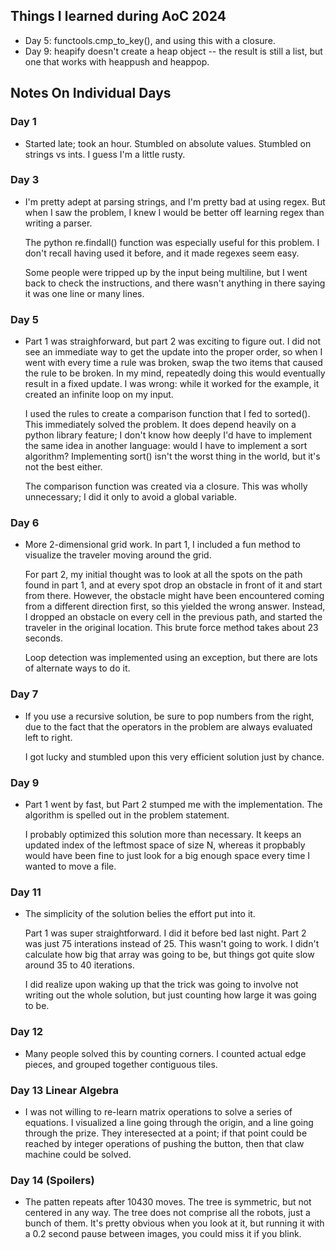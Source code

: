 ## Things I learned during AoC 2024

  - Day 5: functools.cmp_to_key(), and using this with a closure.
  - Day 9: heapify doesn't create a heap object -- the result is still
           a list, but one that works with heappush and heappop.


## Notes On Individual Days

### Day 1

  - Started late; took an hour. Stumbled on absolute values. Stumbled on
    strings vs ints. I guess I'm a little rusty.

### Day 3

  - I'm pretty adept at parsing strings, and I'm pretty bad at using regex.
    But when I saw the problem, I knew I would be better off learning regex
    than writing a parser.

    The python re.findall() function was especially useful for this problem.
    I don't recall having used it before, and it made regexes seem easy.

    Some people were tripped up by the input being multiline, but I went
    back to check the instructions, and there wasn't anything in there
    saying it was one line or many lines.

### Day 5

  - Part 1 was straighforward, but part 2 was exciting to figure out.
    I did not see
    an immediate way to get the update into the proper order, so when I went
    with every time a rule was broken, swap the two items that caused the
    rule to be broken. In my mind, repeatedly doing this would eventually
    result in a fixed update. I was wrong: while it worked for the example,
    it created an infinite loop on my input.

    I used the rules to create a comparison function that I fed to sorted().
    This immediately solved the problem. It does depend heavily on a python
    library feature; I don't know how deeply I'd have to implement the same
    idea in another language: would I have to implement a sort algorithm?
    Implementing sort() isn't the worst thing in the world, but it's not the
    best either.

    The comparison function was created via a closure. This was wholly
    unnecessary; I did it only to avoid a global variable.

### Day 6

  - More 2-dimensional grid work. In part 1, I included a fun method to
    visualize the traveler moving around the grid.

    For part 2, my initial thought was to look at all the spots on the
    path found in part 1, and at every spot drop an obstacle in front of
    it and start from there. However, the obstacle might have been
    encountered coming from a different direction first, so this yielded
    the wrong answer. Instead, I dropped an obstacle on every cell in the
    previous path, and started the traveler in the original location. This
    brute force method takes about 23 seconds.

    Loop detection was implemented using an exception, but there are lots
    of alternate ways to do it.

### Day 7

  - If you use a recursive solution, be sure to pop numbers from the right,
    due to the fact that the operators in the problem are always evaluated
    left to right.

    I got lucky and stumbled upon this very efficient solution just by
    chance.

### Day 9

  - Part 1 went by fast, but Part 2 stumped me with the implementation.
    The algorithm is spelled out in the problem statement.

    I probably optimized this solution more than necessary. It keeps an
    updated index of the leftmost space of size N, whereas it propbably
    would have been fine to just look for a big enough space every time
    I wanted to move a file.

### Day 11

  - The simplicity of the solution belies the effort put into it.

    Part 1 was super straightforward. I did it before bed last night.
    Part 2 was just 75 interations instead of 25. This wasn't going to
    work. I didn't calculate how big that array was going to be, but things
    got quite slow around 35 to 40 iterations.

    I did realize upon waking up that the trick was going to involve
    not writing out the whole solution, but just counting how large it
    was going to be.

### Day 12

  - Many people solved this by counting corners. I counted actual edge
    pieces, and grouped together contiguous tiles.

### Day 13 Linear Algebra

  - I was not willing to re-learn matrix operations to solve a series of
    equations. I visualized a line going through the origin, and a line
    going through the prize. They interesected at a point; if that point
    could be reached by integer operations of pushing the button, then that
    claw machine could be solved.

### Day 14 (Spoilers)

  - The patten repeats after 10430 moves. The tree is symmetric, but not
    centered in any way. The tree does not comprise all the robots, just
    a bunch of them. It's pretty obvious when you look at it, but running
    it with a 0.2 second pause between images, you could miss it if you
    blink.

